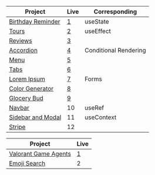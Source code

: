 | Project                                                                                                                     | Live           |   Corresponding                                                         |
 | --------------------------------------------------------------------------------------------------------------------------- | --------------------------------------------------------------------------------- | ---------------------------------------------------------------------------------------------------------------------------|
| [Birthday Reminder](https://github.com/isinnur/react-projects/tree/main/birthday-reminder)                       |    [1](https://fancy-blancmange-0191bb.netlify.app)|    useState|
| [Tours](https://github.com/isinnur/react-projects/tree/main/tours)                       |    [2](https://harmonious-brigadeiros-fc6f6d.netlify.app)|    useEffect|
| [Reviews](https://github.com/isinnur/react-projects/tree/main/reviews)                       |    [3](https://jade-daifuku-c3e9e8.netlify.app)|   |
| [Accordion](https://github.com/isinnur/react-projects/tree/main/accordion)                       |    [4](https://frolicking-llama-4d9e51.netlify.app)| Conditional Rendering   |
| [Menu](https://github.com/isinnur/react-projects/tree/main/menu)                       |    [5](https://enchanting-eclair-322fef.netlify.app)|   |
| [Tabs](https://github.com/isinnur/react-projects/tree/main/tabs)                       |    [6](https://helpful-elf-b8256e.netlify.app)|   |
| [Lorem Ipsum](https://github.com/isinnur/react-projects/tree/main/lorem-ipsum)                       |    [7](https://fabulous-hotteok-8509a1.netlify.app)| Forms  |
| [Color Generator](https://github.com/isinnur/react-projects/tree/main/color-generator)                       |    [8](https://spiffy-puppy-a4fd67.netlify.app)|   |
| [Glocery Bud](https://github.com/isinnur/react-projects/tree/main/glocery-bud)                       |    [9](https://resplendent-frangollo-ffb3c4.netlify.app)|   |
| [Navbar](https://github.com/isinnur/react-projects/tree/main/navbar)                       |    10|  useRef |
| [Sidebar and Modal](https://github.com/isinnur/react-projects/tree/main/sidebar)                       |  11  |  useContext |
| [Stripe](https://github.com/isinnur/react-projects/tree/main/stripe)                       | 12  | |

| Project                                                                                                                     | Live                                                                  |
 | --------------------------------------------------------------------------------------------------------------------------- | --------------------------------------------------------------------------------- | 
 | [Valorant Game Agents](https://github.com/isinnur/react-projects/tree/main/valorant_agents)                       |    [1](https://cute-cajeta-76a928.netlify.app)|  
 | [Emoji Search](https://github.com/isinnur/react-projects/tree/main/emoji-search)                       |  2  |  
